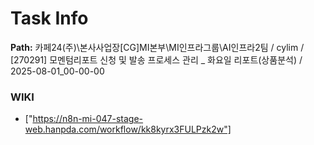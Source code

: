 # Task Info

**Path:** 카페24(주)\본사사업장\[CG]MI본부\MI인프라그룹\AI인프라2팀 / cylim / [270291] 모멘텀리포트 신청 및 발송 프로세스 관리 _ 화요일 리포트(상품분석) / 2025-08-01_00-00-00

### WIKI
- ["https://n8n-mi-047-stage-web.hanpda.com/workflow/kk8kyrx3FULPzk2w"]

